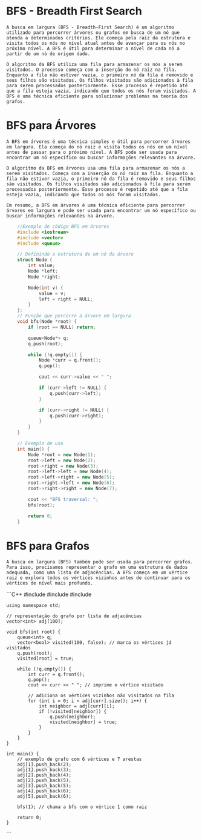 # BFS - Breadth First Search

    A busca em largura (BFS - Breadth-First Search) é um algoritmo utilizado para percorrer árvores ou grafos em busca de um nó que atenda a determinados critérios. Ele começa pela raiz da estrutura e visita todos os nós no nível atual antes de avançar para os nós no próximo nível. A BFS é útil para determinar o nível de cada nó a partir de um nó de origem dado.

    O algoritmo da BFS utiliza uma fila para armazenar os nós a serem visitados. O processo começa com a inserção do nó raiz na fila. Enquanto a fila não estiver vazia, o primeiro nó da fila é removido e seus filhos são visitados. Os filhos visitados são adicionados à fila para serem processados posteriormente. Esse processo é repetido até que a fila esteja vazia, indicando que todos os nós foram visitados. A BFS é uma técnica eficiente para solucionar problemas na teoria dos grafos.

# BFS para Árvores

    A BFS em árvores é uma técnica simples e útil para percorrer árvores em largura. Ela começa do nó raiz e visita todos os nós em um nível antes de passar para o próximo nível. A BFS pode ser usada para encontrar um nó específico ou buscar informações relevantes na árvore.

    O algoritmo da BFS em árvores usa uma fila para armazenar os nós a serem visitados. Começa com a inserção do nó raiz na fila. Enquanto a fila não estiver vazia, o primeiro nó da fila é removido e seus filhos são visitados. Os filhos visitados são adicionados à fila para serem processados posteriormente. Esse processo é repetido até que a fila esteja vazia, indicando que todos os nós foram visitados.

    Em resumo, a BFS em árvores é uma técnica eficiente para percorrer árvores em largura e pode ser usada para encontrar um nó específico ou buscar informações relevantes na árvore.

```C++
    //Exemplo de código BFS em árvores
    #include <iostream>
    #include <vector>
    #include <queue>

    // Definindo a estrutura de um nó da árvore
    struct Node {
        int value;
        Node *left;
        Node *right;

        Node(int v) {
            value = v;
            left = right = NULL;
        }
    };
    // Função que percorre a árvore em largura
    void bfs(Node *root) {
        if (root == NULL) return;

        queue<Node*> q;
        q.push(root);

        while (!q.empty()) {
            Node *curr = q.front();
            q.pop();

            cout << curr->value << " ";

            if (curr->left != NULL) {
                q.push(curr->left);
            }

            if (curr->right != NULL) {
                q.push(curr->right);
            }
        }
    }

    // Exemplo de uso
    int main() {
        Node *root = new Node(1);
        root->left = new Node(2);
        root->right = new Node(3);
        root->left->left = new Node(4);
        root->left->right = new Node(5);
        root->right->left = new Node(6);
        root->right->right = new Node(7);

        cout << "BFS traversal: ";
        bfs(root);

        return 0;
    }

```

# BFS para Grafos

    A busca em largura (BFS) também pode ser usada para percorrer grafos. Para isso, precisamos representar o grafo em uma estrutura de dados adequada, como uma lista de adjacências. A BFS começa em um vértice raiz e explora todos os vértices vizinhos antes de continuar para os vértices de nível mais profundo.

´´´C++
    #include <iostream>
    #include <vector>
    #include <queue>

    using namespace std;

    // representação do grafo por lista de adjacências
    vector<int> adj[100];

    void bfs(int root) {
        queue<int> q;
        vector<bool> visited(100, false); // marca os vértices já visitados
        q.push(root);
        visited[root] = true;

        while (!q.empty()) {
            int curr = q.front();
            q.pop();
            cout << curr << " "; // imprime o vértice visitado

            // adiciona os vértices vizinhos não visitados na fila
            for (int i = 0; i < adj[curr].size(); i++) {
                int neighbor = adj[curr][i];
                if (!visited[neighbor]) {
                    q.push(neighbor);
                    visited[neighbor] = true;
                }
            }
        }
    }

    int main() {
        // exemplo de grafo com 6 vértices e 7 arestas
        adj[1].push_back(2);
        adj[1].push_back(3);
        adj[2].push_back(4);
        adj[2].push_back(5);
        adj[3].push_back(5);
        adj[4].push_back(6);
        adj[5].push_back(6);

        bfs(1); // chama a bfs com o vértice 1 como raiz

        return 0;
    }
´´´